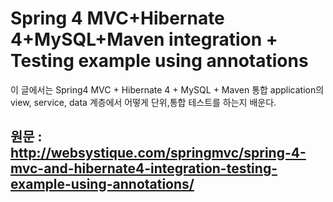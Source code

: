 Spring 4 MVC+Hibernate 4+MySQL+Maven integration + Testing example using annotations
====================================================================================
이 글에서는 Spring4 MVC + Hibernate 4 + MySQL + Maven 통합 application의 view, service, data 계층에서 어떻게 단위,통합 테스트를 하는지 배운다.

원문 : http://websystique.com/springmvc/spring-4-mvc-and-hibernate4-integration-testing-example-using-annotations/
-----------------------------------------------------------------------------------------------------------------